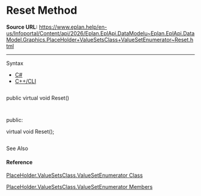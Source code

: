 # Reset Method

**Source URL:** https://www.eplan.help/en-us/Infoportal/Content/api/2026/Eplan.EplApi.DataModelu~Eplan.EplApi.DataModel.Graphics.PlaceHolder+ValueSetsClass+ValueSetEnumerator~Reset.html

---

Syntax

- [C#](#i-syntax-CS)
- [C++/CLI](#i-syntax-CPP2005)

```
```
public virtual void Reset()
```
```

```
```
public:
virtual void Reset();
```
```



See Also

#### Reference

[PlaceHolder.ValueSetsClass.ValueSetEnumerator Class](Eplan.EplApi.DataModelu~Eplan.EplApi.DataModel.Graphics.PlaceHolder+ValueSetsClass+ValueSetEnumerator.html)
  
[PlaceHolder.ValueSetsClass.ValueSetEnumerator Members](Eplan.EplApi.DataModelu~Eplan.EplApi.DataModel.Graphics.PlaceHolder+ValueSetsClass+ValueSetEnumerator_members.html)